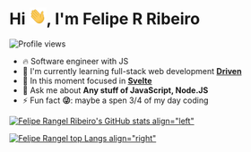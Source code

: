 <!-- <img
  align="right"
  height="590em"
  src="https://raw.githubusercontent.com/gist/Yokuny/57f61adcaeff531376b1573680570a94/raw/49a6b8ca4963baa95774ab18d0862d230c0cb388/yokunyCard.svg"
/> -->

<h1 align="left">Hi <img src="./img/hi.gif" height="30px" />, I'm Felipe R Ribeiro</h1>
<p align="left">
  <img src="https://komarev.com/ghpvc/?username=Yokuny&color=blue" alt="Profile views" />
</p>

- 🔥 Software engineer with JS
- 🔭 I'm currently learning full-stack web development **[Driven](https://github.com/driven-education)**
- 🌱 In this moment focused in **[Svelte](https://svelte.dev/)**
- 💬 Ask me about **Any stuff of JavaScript, Node.JS**
- ⚡ Fun fact **😜**: maybe a spen 3/4 of my day coding

[![Felipe Rangel Ribeiro's GitHub stats align="left"](https://github-readme-stats.vercel.app/api?username=Yokuny&show_icons=true&theme=radical&bg_color=00000000&hide_border=true)](https://github.com/Yokuny/github-readme-stats)

  [![Felipe Rangel top Langs align="right"](https://github-readme-stats.vercel.app/api/top-langs/?username=Yokuny&layout=compact&theme=radical&bg_color=00000000&hide_border=true)](https://github.com/Yokuny/github-readme-stats)
